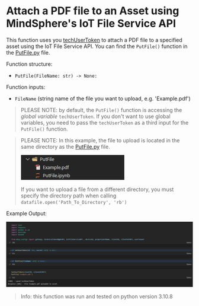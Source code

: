 # Attach a PDF file to an Asset using MindSphere's IoT File Service API

This function uses you [techUserToken](./Authentication/auth.py) to attach a PDF file to a specified asset using the IoT File Service API. You can find the `PutFile()` function in the [PutFile.py](/PutFile.py) file.

Function structure: 
- `PutFile(FileName: str) -> None:`

Function inputs:
- `FileName` (string name of the file you want to upload, e.g. 'Example.pdf')

> PLEASE NOTE: by default, the `PutFile()` function is accessing the *global variable* `techUserToken`. If you don't want to use global variables, you need to pass the `techUserToken` as a third input for the `PutFile()` function.

> PLEASE NOTE: In this example, the file to upload is located in the same directory as the [PutFile.py](/PutFile.py) file.
> 
> ![Directory](doc/putFile_File_Structure.png)
>
> If you want to upload a file from a different directory, you must specify the directory path when calling `datafile.open('Path_To_Directory', 'rb')`

Example Output:

![example put file output](doc/putFile.png)

> Info: this function was run and tested on python version 3.10.8
